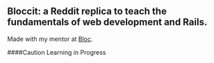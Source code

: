 ## Bloccit: a Reddit replica to teach the fundamentals of web development and Rails.

Made with my mentor at [Bloc](http://bloc.io).

####Caution Learning in Progress



